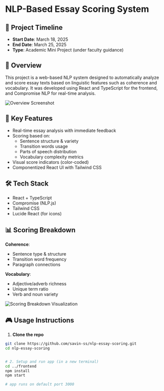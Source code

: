 # NLP-Based Essay Scoring System

## 📅 Project Timeline
- **Start Date**: March 18, 2025  
- **End Date**: March 25, 2025  
- **Type**: Academic Mini Project (under faculty guidance)

## 📘 Overview
This project is a web-based NLP system designed to automatically analyze and score essay texts based on linguistic features such as coherence and vocabulary. It was developed using React and TypeScript for the frontend, and Compromise NLP for real-time analysis.

![Overview Screenshot](https://raw.githubusercontent.com/savin-ss/nlp-essay-scoring/8441d2ea878729a09e681fff78ee838a3d524eca/assests/Screenshot%202025-06-07%20200125.png)

## 🧠 Key Features
- Real-time essay analysis with immediate feedback
- Scoring based on:
  - Sentence structure & variety
  - Transition words usage
  - Parts of speech distribution
  - Vocabulary complexity metrics
- Visual score indicators (color-coded)
- Componentized React UI with Tailwind CSS

## 🛠️ Tech Stack
- React + TypeScript  
- Compromise (NLP.js)  
- Tailwind CSS  
- Lucide React (for icons)  

## 📊 Scoring Breakdown
**Coherence**:
- Sentence type & structure
- Transition word frequency
- Paragraph connections

**Vocabulary**:
- Adjective/adverb richness
- Unique term ratio
- Verb and noun variety

![Scoring Breakdown Visualization](https://raw.githubusercontent.com/savin-ss/nlp-essay-scoring/8441d2ea878729a09e681fff78ee838a3d524eca/assests/Screenshot%202025-06-07%20200508.png)

## 🎮 Usage Instructions
1. **Clone the repo**
```bash
git clone https://github.com/savin-ss/nlp-essay-scoring.git
cd nlp-essay-scoring


# 2. Setup and run app (in a new terminal)
cd ../frontend
npm install
npm start

# app runs on default port 3000
